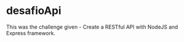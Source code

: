 # desafioApi
This was the challenge given - Create a RESTful API with NodeJS and Express framework.
